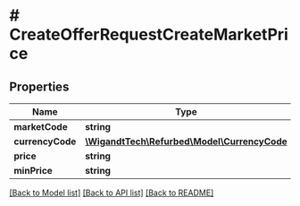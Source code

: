 # # CreateOfferRequestCreateMarketPrice

## Properties

Name | Type | Description | Notes
------------ | ------------- | ------------- | -------------
**marketCode** | **string** |  |
**currencyCode** | [**\WigandtTech\Refurbed\Model\CurrencyCode**](CurrencyCode.md) |  | [optional]
**price** | **string** |  |
**minPrice** | **string** |  | [optional]

[[Back to Model list]](../../README.md#models) [[Back to API list]](../../README.md#endpoints) [[Back to README]](../../README.md)
